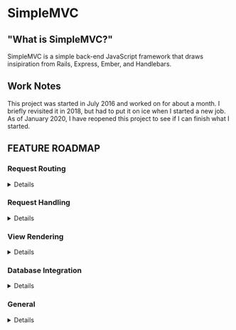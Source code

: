 # SimpleMVC

## "What is SimpleMVC?"

SimpleMVC is a simple back-end JavaScript framework that draws insipiration from Rails,
Express, Ember, and Handlebars.

## Work Notes

This project was started in July 2016 and worked on for about a month. I briefly revisited it in 2018, but
had to put it on ice when I started a new job. As of January 2020, I have reopened this project to see if I can finish what I started.

## FEATURE ROADMAP

### Request Routing
<details>

  - [x]   Parse query parameters from inbound requests.

  - [x]   Parse properties from the body of a POST or PATCH request.

  - [x]   Extract the method and URL of a request for routing.

  - [x]   Extract dynamic segments from routes.

  - [x]   Load in routes from an external config file (`config/routes.js`).

  - [x]   Handle multiple dynamic segments, and add the data from all such segments to the request parameters.

</details>

### Request Handling

<details>
  - [x]   Create new custom Controllers by instantiating a Controller class and adding methods and properties.

  - [x]   Fire a specific method from a specific controller in response to a request.

  - [x]   Execute 'before_action' and 'after_action' callbacks, respectively, before and after executing the controller action.

  - [x]   Define new 'before-action' and 'after-action' behaviors on the fly for any given action on any given controller.

  - [x]   Render a view after running the action (but before running 'after-action' callbacks).

  - [x]   Finish making controllers abstract, so that all non-universal code lives in each specific controller file.

  - [ ]   Make views truly routeable by parsing nested URLs and nesting templates appropriately withing `<$outlet$>` tags.

  - [x]   Handle requests for CSS and JavaScript files.

  - [ ]   Handle requests for images and favicons.

  - [ ]   Serve up error pages in the event of an error.

</details>

### View Rendering

<details>
  - [x]   Render a static view template, with no interpolation.

  - [x]   Interpolate the values of variables that are direct properties of a given 'context' object.

  - [x]   Render inline helpers that change the properties of data passed in.

  - [x]   Render block helpers that manipulate inner HTML/template content.

  - [x]   Render partial templates within a larger template.

  - [x]   Load default partials and helpers (as part of the view engine), and define custom ones at the application layer.

  - [x]   Access and render nested properties (using '.' notation) of variables in the rendering context.

  - [x]   Handle rendering within the specific controller file.

</details>

### Database Integration

<details>

  - [ ]  Create and manage a connection with a Postgres database (eventually, more database types).

  - [ ]  Create a SQL syntax generator for basic CRUD operations.

  - [ ]  Define a model abstraction and use it to perform SQL queries and operations.

  - [ ]  Generalize the model by creating standardized methods for data manipulation.

  - [ ]  Make models heritable.

</details>

### General

<details>

  - [ ]  Further extend changes to the system's object model so that true inheritance is possible.

  - [ ]  Create a general error-handling system.

  - [ ]  Auto-load controllers, views, and models on startup by traversing the file tree.

  - [ ]  Add some kind of shortcut for resource routing.

  - [ ]  Add a command-line generator for creating new controller/model/view files.

</details>
